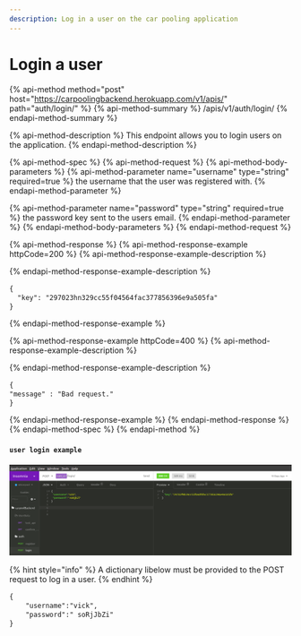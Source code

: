 ```yaml
---
description: Log in a user on the car pooling application
---
```


# Login a user

{% api-method method="post" host="https://carpoolingbackend.herokuapp.com/v1/apis/" path="auth/login/" %}
{% api-method-summary %}
/apis/v1/auth/login/
{% endapi-method-summary %}

{% api-method-description %}
This endpoint allows you to login users on the application.
{% endapi-method-description %}

{% api-method-spec %}
{% api-method-request %}
{% api-method-body-parameters %}
{% api-method-parameter name="username" type="string" required=true %}
the username that the user was registered with. 
{% endapi-method-parameter %}

{% api-method-parameter name="password" type="string" required=true %}
the password key sent to the users email.
{% endapi-method-parameter %}
{% endapi-method-body-parameters %}
{% endapi-method-request %}

{% api-method-response %}
{% api-method-response-example httpCode=200 %}
{% api-method-response-example-description %}

{% endapi-method-response-example-description %}

```
{
  "key": "297023hn329cc55f04564fac377856396e9a505fa"
}
```
{% endapi-method-response-example %}

{% api-method-response-example httpCode=400 %}
{% api-method-response-example-description %}

{% endapi-method-response-example-description %}

```
{
"message" : "Bad request."
}
```
{% endapi-method-response-example %}
{% endapi-method-response %}
{% endapi-method-spec %}
{% endapi-method %}

#### `user login example`

![auth/login endpoint](../.gitbook/assets/login.png)

{% hint style="info" %}
A dictionary libelow must be provided to the POST request to log in a user.
{% endhint %}

```text
{
	"username":"vick",
	"password":" soRjJbZi"
}
```



